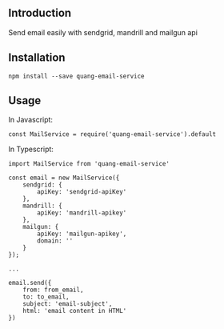 
Introduction
-----
Send email easily with sendgrid, mandrill and mailgun api


Installation
-----
```
npm install --save quang-email-service
```


Usage
-----
In Javascript: 
```
const MailService = require('quang-email-service').default
```

In Typescript:
```
import MailService from 'quang-email-service'
```


```
const email = new MailService({
    sendgrid: {
        apiKey: 'sendgrid-apiKey'
    },
    mandrill: {
        apiKey: 'mandrill-apikey'
    },
    mailgun: {
        apiKey: 'mailgun-apikey',
        domain: ''
    }
});

...

email.send({
    from: from_email,
    to: to_email,
    subject: 'email-subject',
    html: 'email content in HTML'
})

````